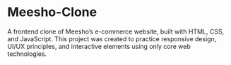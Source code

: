 # Meesho-Clone

A frontend clone of Meesho’s e-commerce website, built with HTML, CSS, and JavaScript.
This project was created to practice responsive design, UI/UX principles, and interactive elements using only core web technologies.

